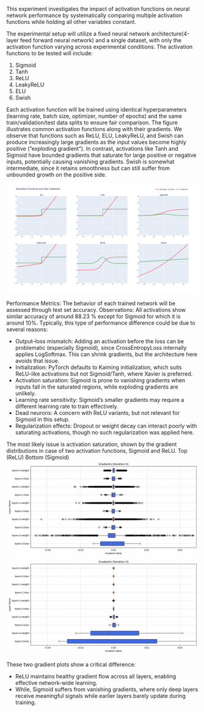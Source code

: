 This experiment investigates the impact of activation functions on neural network performance by systematically comparing 
multiple activation functions while holding all other variables constant. 

The experimental setup will utilize a fixed neural network architecture(4-layer feed forward neural network) and a single
dataset, with only the activation function varying across experimental conditions. The activation functions to be tested
will include:

1.	Sigmoid
2.	Tanh
3.	ReLU
4.	LeakyReLU
5.	ELU
6.	Swish

Each activation function will be trained using identical hyperparameters (learning rate, batch size, optimizer, number of epochs)
and the same train/validation/test data splits to ensure fair comparison. The figure illustrates common activation functions 
along with their gradients. We observe that functions such as ReLU, ELU, LeakyReLU, and Swish can produce increasingly large gradients
as the input values become highly positive (“exploding gradient”). In contrast, activations like Tanh and Sigmoid have bounded gradients
that saturate for large positive or negative inputs, potentially causing vanishing gradients. Swish is somewhat intermediate, 
since it retains smoothness but can still suffer from unbounded growth on the positive side.

![Activation-Functions](ActivationFunctions/ActivationFunctions.png)
 
Performance Metrics: The behavior of each trained network will be assessed through test set accuracy. 
Observations: All activations show similar accuracy of around 88.23 % except for Sigmoid for which it is around 10%. 
Typically, this type of performance difference could be due to several reasons: 

- Output–loss mismatch: Adding an activation before the loss can be problematic (especially Sigmoid), since CrossEntropyLoss
internally applies LogSoftmax. This can shrink gradients, but the architecture here avoids that issue.
- Initialization: PyTorch defaults to Kaiming initialization, which suits ReLU-like activations but not Sigmoid/Tanh, where Xavier is preferred.
- Activation saturation: Sigmoid is prone to vanishing gradients when inputs fall in the saturated regions, while exploding gradients are unlikely. 
- Learning rate sensitivity: Sigmoid’s smaller gradients may require a different learning rate to train effectively.
- Dead neurons: A concern with ReLU variants, but not relevant for Sigmoid in this setup.
- Regularization effects: Dropout or weight decay can interact poorly with saturating activations, though no such regularization was applied here.

The most likely issue is activation saturation, shown by the gradient distributions in case of two activation functions, 
Sigmoid and ReLU. Top (ReLU) Bottom (Sigmoid)
![ReLU-Gradient_evolution](ActivationFunctions/gradient_evolution_relu.gif)
![Sigmoid-Gradient_evolution](ActivationFunctions/gradient_evolution_sigmoid.gif)

These two gradient plots show a critical difference: 
- ReLU maintains healthy gradient flow across all layers, enabling effective network-wide learning. 
- While, Sigmoid suffers from vanishing gradients, where only deep layers receive meaningful signals while earlier layers barely update during training. 

